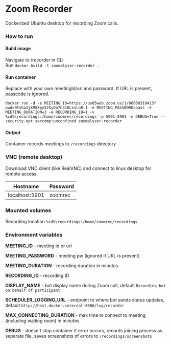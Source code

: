 # Zoom Recorder
Dockerized Ubuntu desktop for recording Zoom calls.


### How to run
#### Build image
Navigate to /recorder in CLI \
Run ``
docker build -t zoomalyzer-recorder .
``


#### Run container
Replace with your own meetingId/url and password. If URL is present, passcode is ignored.
````
docker run -d -e MEETING_ID=https://us05web.zoom.us/j/86068310413?pwd=9tshaIjkM8Xpy52SyOa7n31DLxsLnR.1 -e MEETING_PASSWORD=pass -e MEETING_DURATION=3 -e RECORDING_ID=1 -v %cd%\recordings:/home/zoomrec/recordings -p 5901:5901 -e DEBUG=True --security-opt seccomp:unconfined zoomalyzer-recorder
````


#### Output
Container records meetings to `/recordings` directory



### VNC (remote desktop)
Download VNC client (like RealVNC) and connect to linux desktop for remote access.

| Hostname       | Password |
|----------------|----------|
| localhost:5901 | zoomrec  |


### Mounted volumes
Recording location ``%cd%\recordings:/home/zoomrec/recordings``

### Environment variables
**MEETING_ID** - meeting id or url

**MEETING_PASSWORD** - meeting pw (ignored if URL is present)

**MEETING_DURATION** - recording duration in minutes

**RECORDING_ID** - recording ID

**DISPLAY_NAME** - bot display name during Zoom call, default `Recording bot on behalf of participant`

**SCHEDULER_LOGGING_URL** - endpoint to where bot sends status updates, default `http://host.docker.internal:8080/log/recorder`

**MAX_CONNECTING_DURATION** - max time to connect to meeting (including waiting room) in minutes

**DEBUG** - doesn't stop container if error occurs,
records joining process as separate file, saves screenshots of errors to `/recordings/screenshots`

